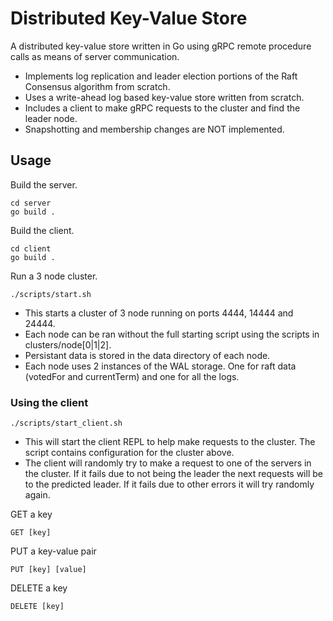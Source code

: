 # Distributed Key-Value Store

A distributed key-value store written in Go using gRPC remote procedure calls as means of server communication.

- Implements log replication and leader election portions of the Raft Consensus algorithm from scratch.
- Uses a write-ahead log based key-value store written from scratch.
- Includes a client to make gRPC requests to the cluster and find the leader node.
- Snapshotting and membership changes are NOT implemented.

## Usage

Build the server.

```
cd server
go build .
```

Build the client.
```
cd client
go build .
```

Run a 3 node cluster.
```
./scripts/start.sh
```
- This starts a cluster of 3 node running on ports 4444, 14444 and 24444.
- Each node can be ran without the full starting script using the scripts in clusters/node[0|1|2].
- Persistant data is stored in the data directory of each node.
- Each node uses 2 instances of the WAL storage. One for raft data (votedFor and currentTerm) and one for all the logs.

### Using the client
```
./scripts/start_client.sh
```
- This will start the client REPL to help make requests to the cluster. The script contains configuration for the cluster above.
- The client will randomly try to make a request to one of the servers in the cluster. If it fails due to not being the leader the next requests will be to the predicted leader. If it fails due to other errors it will try randomly again.

GET a key
```
GET [key]
```

PUT a key-value pair
```
PUT [key] [value]
```

DELETE a key
```
DELETE [key]
```
